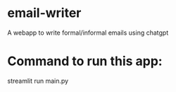 # email-writer
A webapp to write formal/informal emails using chatgpt


# Command to run this app:
streamlit run main.py
